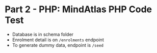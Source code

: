 # Part 2 - PHP: MindAtlas PHP Code Test
- Database is in schema folder
- Enrolment detail is on `/enrolments` endpoint
- To generate dummy data, endpoint is `/seed`
